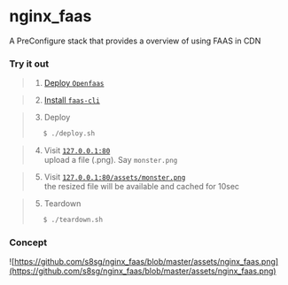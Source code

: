 # nginx_faas
A PreConfigure stack that provides a overview of using FAAS in CDN

### Try it out
> 1. [Deploy `Openfaas`](http://docs.openfaas.com/deployment/docker-swarm/)    
    
> 2. [Install `faas-cli`](http://docs.openfaas.com/cli/install/)
     
> 3. Deploy
>```bash
>    $ ./deploy.sh
>```
    
> 4. Visit [`127.0.0.1:80`](http://127.0.0.1:80)    
>    upload a file (.png). Say `monster.png` 
     
> 5. Visit [`127.0.0.1:80/assets/monster.png`](http://127.0.0.1:80/assets/monster.png)    
>    the resized file will be available and cached for 10sec
    
> 5. Teardown
>```bash
>    $ ./teardown.sh
>```


### Concept

![https://github.com/s8sg/nginx_faas/blob/master/assets/nginx_faas.png](https://github.com/s8sg/nginx_faas/blob/master/assets/nginx_faas.png)
